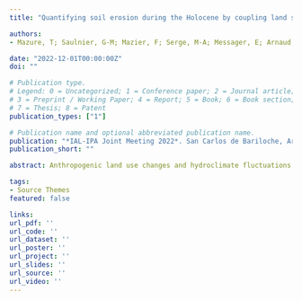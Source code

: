```yaml
---
title: "Quantifying soil erosion during the Holocene by coupling land surface modeling and paleoenvironmental approaches"

authors:
- Mazure, T; Saulnier, G-M; Mazier, F; Serge, M-A; Messager, E; Arnaud, F; Jenny, J-P

date: "2022-12-01T00:00:00Z"
doi: ""

# Publication type.
# Legend: 0 = Uncategorized; 1 = Conference paper; 2 = Journal article;
# 3 = Preprint / Working Paper; 4 = Report; 5 = Book; 6 = Book section;
# 7 = Thesis; 8 = Patent
publication_types: ["1"]

# Publication name and optional abbreviated publication name.
publication: "*IAL-IPA Joint Meeting 2022*. San Carlos de Bariloche, Argentina, November 27 - December 1 2022 (Talk)"
publication_short: ""

abstract: Anthropogenic land use changes and hydroclimate fluctuations are generally described as the main control factors of soil erosion on centennial to millennial time scales, but their relative contribution on erosion trends is barely quantified yet. While past erosion dynamics can be inferred from lake sediment records, improvements in land surface models now allow the quantification of soil erosion on a variety of spatial scales ranging from plot to regional or even global scales. However, application of model approaches to long timescales is still at its dawn, limiting quantification of past soil erosion, investigation of scenarios, interpolation of data spatially and temporally, or testing hypothesis. Here we show how coupling paleo-environmental data and spatially distributed models of soil loss constrained by land cover data might help to assess past soil erosion dynamics and to quantify soil loss exports. The methodology has been tested on six alpine lake catchments that cover large altitudinal gradients (from 420 to 2494 asl) over the Holocene period. Our results show that soil erosion dynamics in the Alps seems to be characterized by two main regimes. 1) a long-term (i.e. pluri-millennial) slow increase in soil erosion that we attribute to progressive land use change, and 2) ‘short’ term (i.e. decennial to centennial) erosion crisis associated with faster land uses changes. Our results suggest that reconstructing past soil erosion requires accurate land cover change reconstructions. Our results further suggest that deforestation and land opening may have amplified the effect of precipitations on soil erosion. Coupling model and paleolimnological approaches should hence open new avenues to assess in a more integrative way mass fluxes and stocks within lake catchments systems over long-term periods.

tags:
- Source Themes
featured: false

links:
url_pdf: ''
url_code: ''
url_dataset: ''
url_poster: ''
url_project: ''
url_slides: ''
url_source: ''
url_video: ''
---
```

